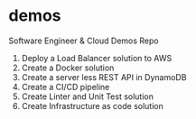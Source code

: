 # demos
Software Engineer &amp; Cloud Demos Repo


1. Deploy a Load Balancer solution to AWS
2. Create a Docker solution
3. Create a server less REST API in DynamoDB
4. Create a CI/CD pipeline
5. Create Linter and Unit Test solution
6. Create Infrastructure as code solution